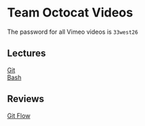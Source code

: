 # Team Octocat Videos

The password for all Vimeo videos is `33west26`  
## Lectures  
[Git](https://vimeo.com/123690644)  
[Bash](https://vimeo.com/123753701)  

## Reviews
[Git Flow](https://vimeo.com/123780757) 


